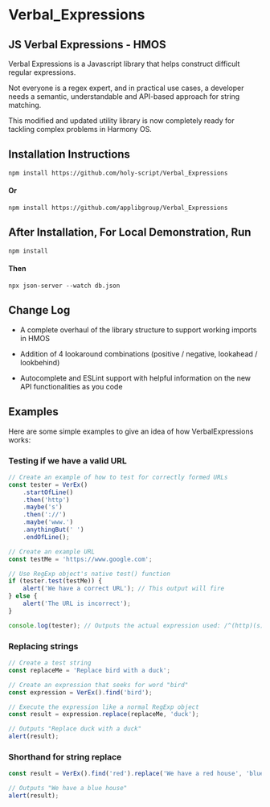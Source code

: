 # Verbal_Expressions

## JS Verbal Expressions - HMOS

Verbal Expressions is a Javascript library that helps construct difficult regular expressions.

Not everyone is a regex expert, and in practical use cases, a developer needs a semantic, understandable and API-based approach for string matching. 

This modified and updated utility library is now completely ready for tackling complex problems in Harmony OS.

## Installation Instructions

    npm install https://github.com/holy-script/Verbal_Expressions

#### Or

    npm install https://github.com/applibgroup/Verbal_Expressions
    
## After Installation, For Local Demonstration, Run

    npm install
    
#### Then

    npx json-server --watch db.json
    
## Change Log

* A complete overhaul of the library structure to support working imports in HMOS

* Addition of 4 lookaround combinations (positive / negative, lookahead / lookbehind)

* Autocomplete and ESLint support with helpful information on the new API functionalities as you code

## Examples

Here are some simple examples to give an idea of how VerbalExpressions works:

### Testing if we have a valid URL

```js
// Create an example of how to test for correctly formed URLs
const tester = VerEx()
    .startOfLine()
    .then('http')
    .maybe('s')
    .then('://')
    .maybe('www.')
    .anythingBut(' ')
    .endOfLine();

// Create an example URL
const testMe = 'https://www.google.com';

// Use RegExp object's native test() function
if (tester.test(testMe)) {
    alert('We have a correct URL'); // This output will fire
} else {
    alert('The URL is incorrect');
}

console.log(tester); // Outputs the actual expression used: /^(http)(s)?(\:\/\/)(www\.)?([^\ ]*)$/
```

### Replacing strings

```js
// Create a test string
const replaceMe = 'Replace bird with a duck';

// Create an expression that seeks for word "bird"
const expression = VerEx().find('bird');

// Execute the expression like a normal RegExp object
const result = expression.replace(replaceMe, 'duck');

// Outputs "Replace duck with a duck"
alert(result);
```

### Shorthand for string replace

```js
const result = VerEx().find('red').replace('We have a red house', 'blue');

// Outputs "We have a blue house"
alert(result);
```
